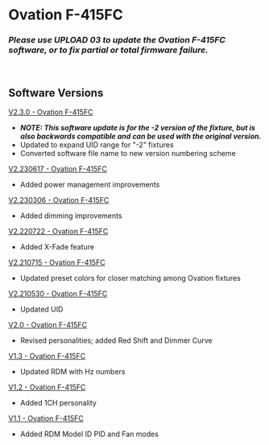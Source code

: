 # Ovation F-415FC

### ***Please use UPLOAD 03 to update the Ovation F-415FC software, or to fix partial or total firmware failure.***
&nbsp;

## Software Versions

[V2.3.0 - Ovation F-415FC](https://github.com/Chauvet-Pro/OVATIONF415FC/blob/4dec536b851ef1c458d84de02b2fe45db471d2e7/firmware/V2.3.0.zip)
- ***NOTE: This software update is for the -2 version of the fixture, but is also backwards compatible and can be used with the original version.***
- Updated to expand UID range for "-2" fixtures
- Converted software file name to new version numbering scheme

[V2.230617 - Ovation F-415FC](https://github.com/Chauvet-Pro/OVATIONF415FC/blob/a4ae4a3f8525795a326cc18aa91ee11861a66dbe/firmware/V2.230617.zip)
- Added power management improvements

[V2.230306 - Ovation F-415FC](https://github.com/Chauvet-Pro/OVATIONF415FC/blob/a4ae4a3f8525795a326cc18aa91ee11861a66dbe/firmware/V2.230306.zip)
- Added dimming improvements

[V2.220722 - Ovation F-415FC](https://github.com/Chauvet-Pro/OVATIONF415FC/blob/a4ae4a3f8525795a326cc18aa91ee11861a66dbe/firmware/V2.220722.zip)
- Added X-Fade feature

[V2.210715 - Ovation F-415FC](https://github.com/Chauvet-Pro/OVATIONF415FC/blob/a4ae4a3f8525795a326cc18aa91ee11861a66dbe/firmware/V2.210715.zip)
- Updated preset colors for closer matching among Ovation fixtures

[V2.210530 - Ovation F-415FC](https://github.com/Chauvet-Pro/OVATIONF415FC/blob/a4ae4a3f8525795a326cc18aa91ee11861a66dbe/firmware/V2.210530.zip)
- Updated UID

[V2.0 - Ovation F-415FC](https://github.com/Chauvet-Pro/OVATIONF415FC/blob/a4ae4a3f8525795a326cc18aa91ee11861a66dbe/firmware/V2.0.zip)
- Revised personalities; added Red Shift and Dimmer Curve

[V1.3 - Ovation F-415FC](https://github.com/Chauvet-Pro/OVATIONF415FC/blob/a4ae4a3f8525795a326cc18aa91ee11861a66dbe/firmware/V1.3_02-19-19.zip)
- Updated RDM with Hz numbers

[V1.2 - Ovation F-415FC](https://github.com/Chauvet-Pro/OVATIONF415FC/blob/a4ae4a3f8525795a326cc18aa91ee11861a66dbe/firmware/V1.2_01-04-19.zip)
- Added 1CH personality

[V1.1 - Ovation F-415FC](https://github.com/Chauvet-Pro/OVATIONF415FC/blob/a4ae4a3f8525795a326cc18aa91ee11861a66dbe/firmware/V1.1_07-19-18.zip)
- Added RDM Model ID PID and Fan modes

